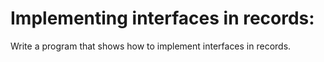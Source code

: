# Implementing interfaces in records:
Write a program that shows how to implement interfaces in records. 